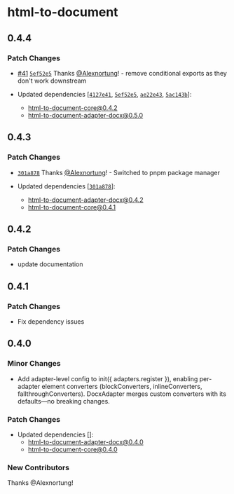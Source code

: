 # html-to-document

## 0.4.4

### Patch Changes

- [#41](https://github.com/ChipiKaf/html-to-document/pull/41) [`5ef52e5`](https://github.com/ChipiKaf/html-to-document/commit/5ef52e527401d3397de5702b23076cc0c93b110b) Thanks [@Alexnortung](https://github.com/Alexnortung)! - remove conditional exports as they don't work downstream

- Updated dependencies [[`4127e41`](https://github.com/ChipiKaf/html-to-document/commit/4127e41c79a04d775145d4742341ec73b3e230f5), [`5ef52e5`](https://github.com/ChipiKaf/html-to-document/commit/5ef52e527401d3397de5702b23076cc0c93b110b), [`ae22e43`](https://github.com/ChipiKaf/html-to-document/commit/ae22e439ef5376e92df15e1a924dee8adc5b10fe), [`5ac143b`](https://github.com/ChipiKaf/html-to-document/commit/5ac143b60c9091466dc74237ecdc95de1f30f755)]:
  - html-to-document-core@0.4.2
  - html-to-document-adapter-docx@0.5.0

## 0.4.3

### Patch Changes

- [`301a878`](https://github.com/ChipiKaf/html-to-document/commit/301a8784fc40e59e9b56b8003cf78a23463784af) Thanks [@Alexnortung](https://github.com/Alexnortung)! - Switched to pnpm package manager

- Updated dependencies [[`301a878`](https://github.com/ChipiKaf/html-to-document/commit/301a8784fc40e59e9b56b8003cf78a23463784af)]:
  - html-to-document-adapter-docx@0.4.2
  - html-to-document-core@0.4.1

## 0.4.2

### Patch Changes

- update documentation

## 0.4.1

### Patch Changes

- Fix dependency issues

## 0.4.0

### Minor Changes

- Add adapter-level config to init({ adapters.register }), enabling per-adapter element converters (blockConverters, inlineConverters, fallthroughConverters). DocxAdapter merges custom converters with its defaults—no breaking changes.

### Patch Changes

- Updated dependencies []:
  - html-to-document-adapter-docx@0.4.0
  - html-to-document-core@0.4.0

### New Contributors

Thanks @Alexnortung!
